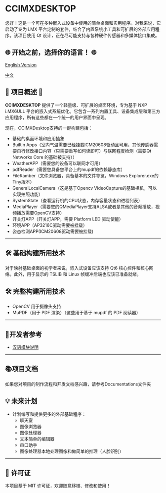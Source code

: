 # CCIMXDESKTOP 

您好！这是一个可在多种嵌入式设备中使用的简单桌面和实用程序。对我来说，它启动了专为 i.MX 平台定制的套件，结合了内置系统小工具和可扩展的外部应用程序。该项目使用 Qt 设计，正在尽可能支持与各种硬件传感器和多媒体接口集成。

## 🌐 开始之前，选择你的语言！ 🌐

[English Version](./README_EN.md)

[中文](./README.md)

## 🌟 项目概述 🌟

**CCIMXDESKTOP** 提供了一个轻量级、可扩展的桌面环境，专为基于 NXP i.MX6ULL 平台的嵌入式系统优化。它包含一系列内置工具、设备集成层和第三方应用程序，所有这些都在一个统一的用户界面中呈现。

现在，CCIMXDesktop支持的一键构建包括：

- 基础的桌面环境和应用抽象
- Builtin Apps（室内气温需要已经挂载ICM20608驱动且可用，其他传感器需要自行修改接口内容（只需要重写如何读即可）与联网程度检测（需要Qt Networks Core 的基础被支持））
- WeatherAPP（需要您的设备可以联网才可用）
- pdfReader（需要您具备您平台上的mupdf的依赖静态库）
- FileRamber（文件浏览器，具备基本的文件导览，Windows Explorer.exe的Tiny版本）
- GeneralLocalCamera（这是基于Opencv VideoCapture的基础相机，可以实现拍照功能）
- SystemState（查看运行机的CPU状态，内存容量状态和进程列表）
- MediaPlayer（需要您的QMediaPlayer支持ALSA或者是其他的音频播放，视频播放需要OpenCV支持）
- 开关灯APP（开关灯APP，需要 Platform LED 驱动使能）
- 环境APP（AP3216C驱动需要被挂载）
- 姿态检测APP(ICM20608驱动需要被挂载)

------

## 🛠️ 基础构建所用技术

对于映射基础桌面的初学者来说，嵌入式设备应该支持 Qt6 核心控件和核心网络。此外，用于显示的 TSLIB 和 Linux 帧缓冲后端也应该已准备就绪。

## 🛠️ 完整构建所用技术

- OpenCV 用于摄像头支持
- MuPDF（用于 PDF 渲染）（这些用于基于 mupdf 的 PDF 阅读器）

------

## 🧩开发者参考

- [汉语模块说明](./Components-explain-CN.md)

---

## 📚项目文档

如果您对项目的制作流程和开发文档感兴趣，请参考Documentations文件夹

## 💡 未来计划

- 计划编写和提供更多的外部基础程序：
  - 聊天室
  - 图像浏览器
  - 图像处理器
  - 文本简单的编辑器
  - 串口助手
  - 图像处理器本地处理图像和做简单的推理（人脸识别）
------

## 📝 许可证

本项目基于 MIT 许可证，欢迎随意移植、修改和使用！
